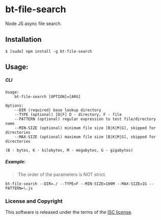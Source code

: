 # bt-file-search
Node JS async file search.

## Installation

``$ [sudo] npm install -g bt-file-search``

## Usage:
    
##### CLI   

    Usage:
        bt-file-search [OPTION]=[ARG]
    
    Options: 
        --DIR (required) base lookup directory
        --TYPE (optional) [D|F] D - directory, F - file
        --PATTERN (optional) regular expression to test file/directory name
        --MIN-SIZE (optional) minimum file size [B|K|M|G], skipped for directories
        --MAX-SIZE (optional) maximum file size [B|K|M|G], skipped for directories 
        
    (B - bytes, K - kilobytes, M - megabytes, G - gigabytes)    
    
##### Example:  

> The order of the parameters is NOT strict. 

``bt-file-search --DIR=./ --TYPE=F --MIN-SIZE=100M --MAX-SIZE=1G --PATTERN=\.js`` 

### License and Copyright
This software is released under the terms of the [ISC license](https://github.com/tokarskyibogdan/bt-file-search/blob/master/LICENSE.md).
